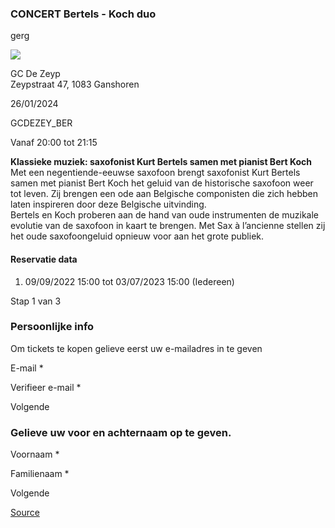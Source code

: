 ### CONCERT Bertels - Koch duo

gerg

![](https://s3-eu-west-1.amazonaws.com/os-kwdo/prod/vgc/images/activity/6340140313d94_WS1510_-_C@H_-_BERTELS_-_KOCH.jpg)

GC De Zeyp  
Zeypstraat 47, 1083 Ganshoren

26/01/2024

GCDEZEY\_BER

Vanaf 20:00 tot 21:15

**Klassieke muziek: saxofonist Kurt Bertels samen met pianist Bert Koch**  
Met een negentiende-eeuwse saxofoon brengt saxofonist Kurt Bertels samen met pianist Bert Koch het geluid van de historische saxofoon weer tot leven. Zij brengen een ode aan Belgische componisten die zich hebben laten inspireren door deze Belgische uitvinding.  
Bertels en Koch proberen aan de hand van oude instrumenten de muzikale evolutie van de saxofoon in kaart te brengen. Met Sax à l’ancienne stellen zij het oude saxofoongeluid opnieuw voor aan het grote publiek.  
  
  
  

#### Reservatie data

1.  09/09/2022 15:00 tot 03/07/2023 15:00 (Iedereen)

Stap 1 van 3

    

### Persoonlijke info

Om tickets te kopen gelieve eerst uw e-mailadres in te geven

  

E-mail \* 

Verifieer e-mail \* 

Volgende

### Gelieve uw voor en achternaam op te geven.

Voornaam \* 

Familienaam \* 

Volgende

[Source](https://tickets.vgc.be/ticketingActivity/subscribe/GCDEZEY_BER)